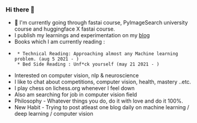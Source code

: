 ### Hi there 👋
  - 🔭 I'm currently going through fastai course, PyImageSearch university course and huggingface X fastai course.
  - I publish my learnings and experimentation on my [blog](https://fastdaima.github.io/dltalkies/)
  - Books which I am currently reading :
  -       
         * Technical Reading: Approaching almost any Machine learning problem. (aug 5 2021 - )
         * Bed Side Reading : Unf*ck yourself (may 21 2021 - )
  - Interested on computer vision, nlp & neuroscience
  - I like to chat about competitions, computer vision, health, mastery ..etc.
  - I play chess on lichess.org whenever I feel down
  - Also am searching for job in computer vision field
  - Philosophy - Whatever things you do, do it with love and do it 100%. 
  - New Habit - Trying to post atleast one blog daily on machine learning / deep learning  / computer vision
<!--
**fastdaima/fastdaima** is a ✨ _special_ ✨ repository because its `README.md` (this file) appears on your GitHub profile.

Here are some ideas to get you started:

- 🔭 I’m currently working on ...
- 🌱 I’m currently learning ...
- 👯 I’m looking to collaborate on ...
- 🤔 I’m looking for help with ...
- 💬 Ask me about ...
- 📫 How to reach me: ...
- 😄 Pronouns: ...
- ⚡ Fun fact: ...
-->
